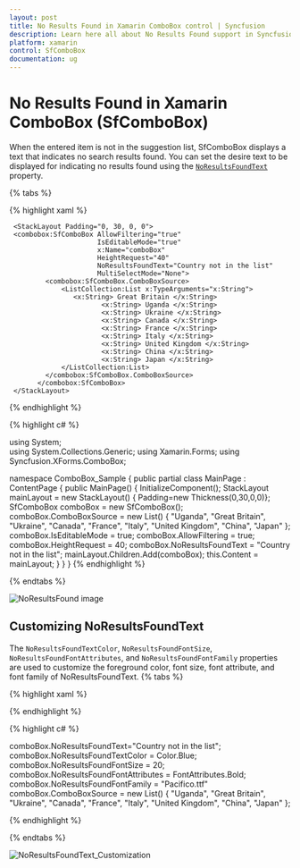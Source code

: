 ```yaml
---
layout: post
title: No Results Found in Xamarin ComboBox control | Syncfusion
description: Learn here all about No Results Found support in Syncfusion Xamarin ComboBox (SfComboBox) control and more.
platform: xamarin
control: SfComboBox
documentation: ug
---
```

# No Results Found in Xamarin ComboBox (SfComboBox)

When the entered item is not in the suggestion list, SfComboBox displays a text that indicates no search results found. You can set the desire text to be displayed for indicating no results found using the [`NoResultsFoundText`](https://help.syncfusion.com/cr/xamarin/Syncfusion.XForms.ComboBox.SfComboBox.html#Syncfusion_XForms_ComboBox_SfComboBox_NoResultsFoundText) property.

{% tabs %}

{% highlight xaml %}

<ContentPage xmlns="http://xamarin.com/schemas/2014/forms"  
              xmlns:x="http://schemas.microsoft.com/winfx/2009/xaml"  
              xmlns:ListCollection="clr-namespace:System.Collections.Generic;assembly=netstandard" 
              xmlns:combobox="clr-namespace:Syncfusion.XForms.ComboBox;assembly=Syncfusion.SfComboBox.XForms" 
              xmlns:local="clr-namespace:ComboBox_Sample"             
              x:Class="ComboBox_Sample.MainPage"> 
               
     <StackLayout Padding="0, 30, 0, 0"> 
     <combobox:SfComboBox AllowFiltering="true"  
                          IsEditableMode="true" 
                          x:Name="comboBox" 
                          HeightRequest="40" 
                          NoResultsFoundText="Country not in the list" 
                          MultiSelectMode="None"> 
             <combobox:SfComboBox.ComboBoxSource> 
                 <ListCollection:List x:TypeArguments="x:String"> 
                    <x:String> Great Britain </x:String> 
                           <x:String> Uganda </x:String> 
                           <x:String> Ukraine </x:String> 
                           <x:String> Canada </x:String> 
                           <x:String> France </x:String> 
                           <x:String> Italy </x:String> 
                           <x:String> United Kingdom </x:String> 
                           <x:String> China </x:String> 
                           <x:String> Japan </x:String> 
                 </ListCollection:List> 
             </combobox:SfComboBox.ComboBoxSource> 
           </combobox:SfComboBox> 
     </StackLayout> 
</ContentPage> 

{% endhighlight %}

{% highlight c# %}

using System;								
using System.Collections.Generic; 
using Xamarin.Forms; 
using Syncfusion.XForms.ComboBox; 
  
namespace ComboBox_Sample 
{ 
     public partial class MainPage : ContentPage 
     { 
         public MainPage() 
         { 
             InitializeComponent(); 
             StackLayout mainLayout = new StackLayout() { Padding=new Thickness(0,30,0,0)}; 
             SfComboBox comboBox = new SfComboBox(); 
             comboBox.ComboBoxSource = new List<string>() { "Uganda", "Great Britain", "Ukraine", "Canada", "France", "Italy", "United Kingdom", "China", "Japan" }; 
             comboBox.IsEditableMode = true; 
             comboBox.AllowFiltering = true; 
             comboBox.HeightRequest = 40; 
             comboBox.NoResultsFoundText = "Country not in the list"; 
             mainLayout.Children.Add(comboBox); 
             this.Content = mainLayout; 
         } 
     } 
} 
{% endhighlight %}

{% endtabs %}

![NoResultsFound image](images/NoResult/NoResultFound.png)

## Customizing NoResultsFoundText

The `NoResultsFoundTextColor`, `NoResultsFoundFontSize`, `NoResultsFoundFontAttributes`, and `NoResultsFoundFontFamily` properties are used to customize the foreground color, font size, font attribute, and font family of NoResultsFoundText.
{% tabs %}

{% highlight xaml %}

<StackLayout VerticalOptions="Start" HorizontalOptions="Start" Padding="30">
	<combobox:SfComboBox HeightRequest="40" x:Name="comboBox" IsEditableMode="true"  NoResultsFoundText="Country not in the list" NoResultsFoundTextColor="DarkGreen" NoResultsFoundFontSize="20" NoResultsFoundFontAttributes="Bold" NoResultsFoundFontFamily="Pacifico.ttf" />                    
</StackLayout> 

{% endhighlight %}

{% highlight c# %}

comboBox.NoResultsFoundText="Country not in the list";
comboBox.NoResultsFoundTextColor = Color.Blue;
comboBox.NoResultsFoundFontSize = 20;
comboBox.NoResultsFoundFontAttributes = FontAttributes.Bold;
comboBox.NoResultsFoundFontFamily = "Pacifico.ttf"
comboBox.ComboBoxSource = new List<string>() { "Uganda", "Great Britain", "Ukraine", "Canada", "France", "Italy", "United Kingdom", "China", "Japan" }; 

{% endhighlight %}

{% endtabs %}

![NoResultsFoundText_Customization](images/NoResult/NoResultsFoundText_Customization.jpg)
